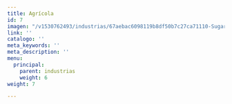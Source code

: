 ```yaml
---
title: Agrícola
id: 7
imagen: "/v1530762493/industrias/67aebac6098119b8df50b7c27ca71110-Sugarcane.jpg"
link: ''
catalogo: ''
meta_keywords: ''
meta_description: ''
menu:
  principal:
    parent: industrias
    weight: 6
weight: 7

---
```

